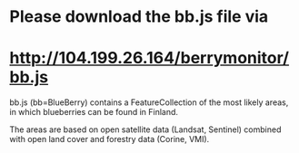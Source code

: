 # Please download the bb.js file via
# http://104.199.26.164/berrymonitor/bb.js

bb.js (bb=BlueBerry) contains a FeatureCollection of the most likely areas, in which blueberries can be found in Finland.

The areas are based on open satellite data (Landsat, Sentinel) combined with open land cover and forestry data (Corine, VMI).
